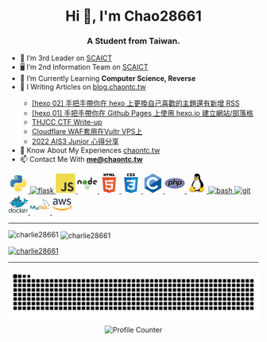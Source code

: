 <h1 align="center">Hi 👋, I'm Chao28661</h1>
<h3 align="center">A Student from Taiwan.</h3>

<ul>
    <li>🪪 I’m 3rd Leader on <a href="https://scaict.org/">SCAICT</a></li>
    <li>🖥️ I’m 2nd Information Team on <a href="https://scaict.org/">SCAICT</a></li>
    <li>🌱 I’m Currently Learning <strong>Computer Science, Reverse</strong></li>
    <li>📝 I Writing Articles on <a href="https://blog.chaontc.tw/">blog.chaontc.tw</a></li>
    <ul>
<!-- BLOG-POST-LIST:START --><li><a href="https://blog.chaontc.tw/2024/09/18/hexo%2002%20%E6%89%8B%E6%8A%8A%E6%89%8B%E5%B8%B6%E4%BD%A0%E5%9C%A8%20hexo%20%E4%B8%8A%E6%9B%B4%E6%8F%9B%E8%87%AA%E5%B7%B1%E5%96%9C%E6%AD%A1%E7%9A%84%E4%B8%BB%E9%A1%8C%E9%82%84%E6%9C%89%E6%96%B0%E5%A2%9E%20RSS/">[hexo 02] 手把手帶你在 hexo 上更換自己喜歡的主題還有新增 RSS</a></li>
<li><a href="https://blog.chaontc.tw/2024/09/17/hexo-01-%E6%89%8B%E6%8A%8A%E6%89%8B%E5%B8%B6%E4%BD%A0%E5%9C%A8-Github-Pages-%E4%B8%8A%E4%BD%BF%E7%94%A8-hexo-io-%E5%BB%BA%E7%AB%8B%E7%B6%B2%E7%AB%99-%E9%83%A8%E8%90%BD%E6%A0%BC/">[hexo 01] 手把手帶你在 Github Pages 上使用 hexo.io 建立網站/部落格</a></li>
<li><a href="https://blog.chaontc.tw/2024/05/05/THJCC%20CTF%20Write-up/">THJCC CTF Write-up</a></li>
<li><a href="https://blog.chaontc.tw/2023/11/02/Cloudflare%20WAF%E5%A5%97%E7%94%A8%E5%9C%A8Vultr%20VPS%E4%B8%8A/">Cloudflare WAF套用在Vultr VPS上</a></li>
<li><a href="https://blog.chaontc.tw/2022/08/25/2022%20AIS3%20Junior%20%E5%BF%83%E5%BE%97%E5%88%86%E4%BA%AB/">2022 AIS3 Junior 心得分享</a></li>
<!-- BLOG-POST-LIST:END -->
    </ul>
    <li>📄 Know About My Experiences <a href="https://chaontc.tw/">chaontc.tw</a></li>
    <li>📫 Contact Me With <a href="mailto:me@chaontc.tw"><strong>me@chaontc.tw</strong></a></li>
</ul>

<p align="left"> 
<a href="https://www.python.org" target="_blank" rel="noreferrer"> <img src="https://raw.githubusercontent.com/devicons/devicon/master/icons/python/python-original.svg" alt="python" width="40" height="40"/> </a>
<a href="https://flask.palletsprojects.com/" target="_blank" rel="noreferrer"> <img src="https://www.vectorlogo.zone/logos/pocoo_flask/pocoo_flask-icon.svg" alt="flask" width="40" height="40"/> </a> 
<a href="https://developer.mozilla.org/en-US/docs/Web/JavaScript" target="_blank" rel="noreferrer"> <img src="https://raw.githubusercontent.com/devicons/devicon/master/icons/javascript/javascript-original.svg" alt="javascript" width="40" height="40"/> </a> 
<a href="https://nodejs.org" target="_blank" rel="noreferrer"> <img src="https://raw.githubusercontent.com/devicons/devicon/master/icons/nodejs/nodejs-original-wordmark.svg" alt="nodejs" width="40" height="40"/> </a> 
<a href="https://www.w3.org/html/" target="_blank" rel="noreferrer"> <img src="https://raw.githubusercontent.com/devicons/devicon/master/icons/html5/html5-original-wordmark.svg" alt="html5" width="40" height="40"/> </a> 
<a href="https://www.w3schools.com/css/" target="_blank" rel="noreferrer"> <img src="https://raw.githubusercontent.com/devicons/devicon/master/icons/css3/css3-original-wordmark.svg" alt="css3" width="40" height="40"/> </a>
<a href="https://www.cprogramming.com/" target="_blank" rel="noreferrer"> <img src="https://raw.githubusercontent.com/devicons/devicon/master/icons/c/c-original.svg" alt="c" width="40" height="40"/> </a> 
<a href="https://www.php.net" target="_blank" rel="noreferrer"> <img src="https://raw.githubusercontent.com/devicons/devicon/master/icons/php/php-original.svg" alt="php" width="40" height="40"/> </a> 
<a href="https://www.linux.org/" target="_blank" rel="noreferrer"> <img src="https://raw.githubusercontent.com/devicons/devicon/master/icons/linux/linux-original.svg" alt="linux" width="40" height="40"/> </a> 
<a href="https://www.gnu.org/software/bash/" target="_blank" rel="noreferrer"> <img src="https://www.vectorlogo.zone/logos/gnu_bash/gnu_bash-icon.svg" alt="bash" width="40" height="40"/> </a> 
<a href="https://git-scm.com/" target="_blank" rel="noreferrer"> <img src="https://www.vectorlogo.zone/logos/git-scm/git-scm-icon.svg" alt="git" width="40" height="40"/> </a> 
<a href="https://www.docker.com/" target="_blank" rel="noreferrer"> <img src="https://raw.githubusercontent.com/devicons/devicon/master/icons/docker/docker-original-wordmark.svg" alt="docker" width="40" height="40"/> </a> 
<a href="https://www.mysql.com/" target="_blank" rel="noreferrer"> <img src="https://raw.githubusercontent.com/devicons/devicon/master/icons/mysql/mysql-original-wordmark.svg" alt="mysql" width="40" height="40"/> </a> 
<a href="https://aws.amazon.com" target="_blank" rel="noreferrer"> <img src="https://raw.githubusercontent.com/devicons/devicon/master/icons/amazonwebservices/amazonwebservices-original-wordmark.svg" alt="aws" width="40" height="40"/> </a> </p>

<hr>

<p><img align="left" src="https://github-readme-stats.vercel.app/api/top-langs?username=charlie28661&show_icons=true&locale=en&layout=compact" alt="charlie28661" /></p>

<p>&nbsp;<img align="center" src="https://github-readme-stats.vercel.app/api?username=charlie28661&show_icons=true&locale=en" alt="charlie28661" /></p>

<p align="left"> <a href="https://github.com/ryo-ma/github-profile-trophy"><img src="https://github-profile-trophy.vercel.app/?username=charlie28661" alt="charlie28661" /></a> </p>

<hr>

<img src="https://raw.githubusercontent.com/Charlie28661/Charlie28661/output/snake.svg" alt="Snake animation" />

<div align="center">
  <img src="https://profile-counter.glitch.me/Charlie28661/count.svg" alt="Profile Counter" />
</div>
